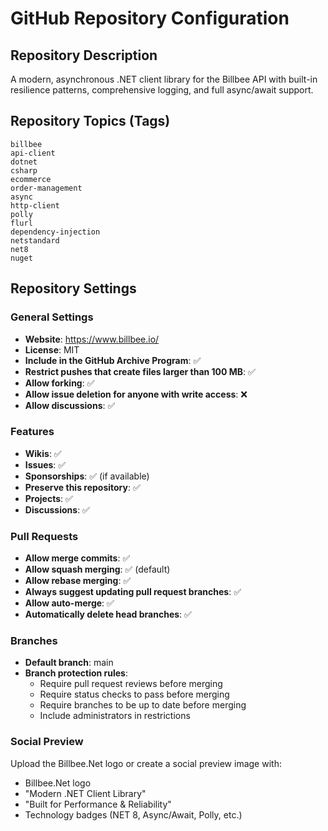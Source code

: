 # GitHub Repository Configuration

## Repository Description
A modern, asynchronous .NET client library for the Billbee API with built-in resilience patterns, comprehensive logging, and full async/await support.

## Repository Topics (Tags)
```
billbee
api-client
dotnet
csharp
ecommerce
order-management
async
http-client
polly
flurl
dependency-injection
netstandard
net8
nuget
```

## Repository Settings

### General Settings
- **Website**: https://www.billbee.io/
- **License**: MIT
- **Include in the GitHub Archive Program**: ✅
- **Restrict pushes that create files larger than 100 MB**: ✅
- **Allow forking**: ✅
- **Allow issue deletion for anyone with write access**: ❌
- **Allow discussions**: ✅

### Features
- **Wikis**: ✅
- **Issues**: ✅
- **Sponsorships**: ✅ (if available)
- **Preserve this repository**: ✅
- **Projects**: ✅
- **Discussions**: ✅

### Pull Requests
- **Allow merge commits**: ✅
- **Allow squash merging**: ✅ (default)
- **Allow rebase merging**: ✅
- **Always suggest updating pull request branches**: ✅
- **Allow auto-merge**: ✅
- **Automatically delete head branches**: ✅

### Branches
- **Default branch**: main
- **Branch protection rules**: 
  - Require pull request reviews before merging
  - Require status checks to pass before merging
  - Require branches to be up to date before merging
  - Include administrators in restrictions

### Social Preview
Upload the Billbee.Net logo or create a social preview image with:
- Billbee.Net logo
- "Modern .NET Client Library"
- "Built for Performance & Reliability"
- Technology badges (NET 8, Async/Await, Polly, etc.)